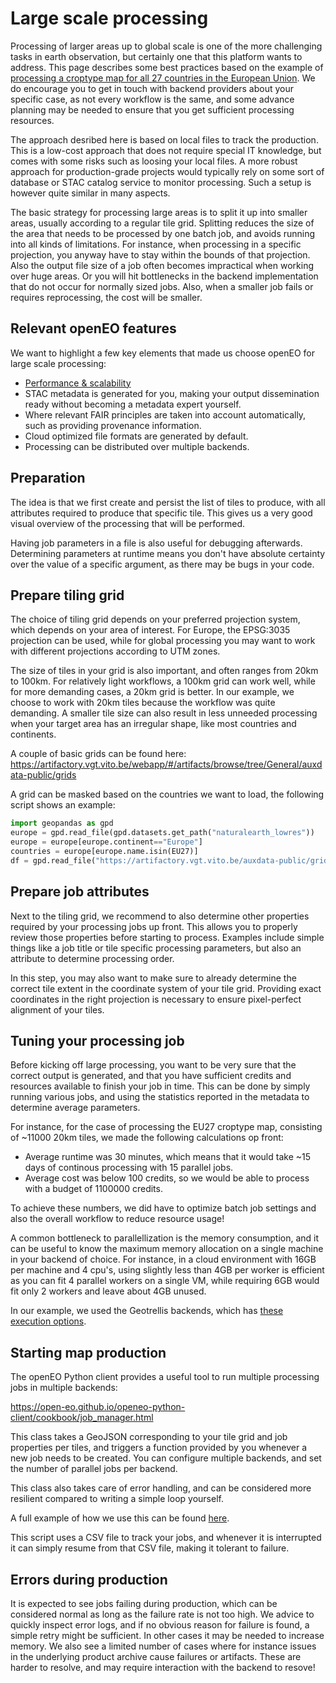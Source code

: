 # Large scale processing

Processing of larger areas up to global scale is one of the more challenging tasks in earth observation, 
but certainly one that this platform wants to address. This page describes some best practices based on the example
of [processing a croptype map for all 27 countries in the European Union](https://github.com/openEOPlatform/openeo-classification). We do encourage you to get in touch with backend providers about your
specific case, as not every workflow is the same, and some advance planning may be needed to ensure that you get sufficient
processing resources.

The approach desribed here is based on local files to track the production. This is a low-cost approach that does not require 
special IT knowledge, but comes with some risks such as loosing your local files. A more robust approach for production-grade projects
would typically rely on some sort of database or STAC catalog service to monitor processing. Such a setup is however quite similar in many aspects.

The basic strategy for processing large areas is to split it up into smaller areas, usually according to a regular tile grid. 
Splitting reduces the size of the area that needs to be processed by one batch job, and avoids running into all kinds of limitations.
For instance, when processing in a specific projection, you anyway have to stay within the bounds of that projection. Also the output
file size of a job often becomes impractical when working over huge areas. Or you will hit bottlenecks in the backend implementation that
do not occur for normally sized jobs. Also, when a smaller job fails or requires reprocessing, the cost will be smaller.

## Relevant openEO features

We want to highlight a few key elements that made us choose openEO for large scale processing:

- [Performance & scalability](https://openeo.org/documentation/1.0/developers/backends/performance.html)
- STAC metadata is generated for you, making your output dissemination ready without becoming a metadata expert yourself.
- Where relevant FAIR principles are taken into account automatically, such as providing provenance information.
- Cloud optimized file formats are generated by default.
- Processing can be distributed over multiple backends.


## Preparation

The idea is that we first create and persist the list of tiles to produce, with all attributes required to produce that 
specific tile. This gives us a very good visual overview of the processing that will be performed.

Having job parameters in a file is also useful for debugging afterwards. Determining parameters at runtime means you don't 
have absolute certainty over the value of a specific argument, as there may be bugs in your code.

## Prepare tiling grid

The choice of tiling grid depends on your preferred projection system, which depends on your area of interest. 
For Europe, the EPSG:3035 projection can be used, while for global processing you may want to work with different projections according
to UTM zones.

The size of tiles in your grid is also important, and often ranges from 20km to 100km. For relatively light workflows, a 100km grid can work well, 
while for more demanding cases, a 20km grid is better. In our example, we choose to work with 20km tiles because the workflow was quite demanding. A smaller 
tile size can also result in less unneeded processing when your target area has an irregular shape, like most countries and continents.

A couple of basic grids can be found here:
<https://artifactory.vgt.vito.be/webapp/#/artifacts/browse/tree/General/auxdata-public/grids>

A grid can be masked based on the countries we want to load, the following script shows an example:

```python
import geopandas as gpd
europe = gpd.read_file(gpd.datasets.get_path("naturalearth_lowres"))
europe = europe[europe.continent=="Europe"]
countries = europe[europe.name.isin(EU27)]
df = gpd.read_file("https://artifactory.vgt.vito.be/auxdata-public/grids/LAEA-20km.gpkg",mask=countries)
```

## Prepare job attributes

Next to the tiling grid, we recommend to also determine other properties required by your processing jobs up front. This allows you to properly
review those properties before starting to process. Examples include simple things like a job title or tile specific processing parameters, but also an 
attribute to determine processing order.

In this step, you may also want to make sure to already determine the correct tile extent in the coordinate system of your tile grid. 
Providing exact coordinates in the right projection is necessary to ensure pixel-perfect alignment of your tiles.

## Tuning your processing job

Before kicking off large processing, you want to be very sure that the correct output is generated, and that you have sufficient credits and resources
available to finish your job in time. This can be done by simply running various jobs, and using the statistics reported in the metadata to determine average 
parameters.

For instance, for the case of processing the EU27 croptype map, consisting of ~11000 20km tiles, we made the following calculations op front:

- Average runtime was 30 minutes, which means that it would take ~15 days of continous processing with 15 parallel jobs.
- Average cost was below 100 credits, so we would be able to process with a budget of 1100000 credits.

To achieve these numbers, we did have to optimize batch job settings and also the overall workflow to reduce resource usage!

A common bottleneck to parallellization is the memory consumption, and it can be useful to know the maximum memory allocation on a single machine in
your backend of choice. For instance, in a cloud environment with 16GB per machine and 4 cpu's, using slightly less than 4GB per worker is efficient as you can fit 4 parallel workers on a single VM, while requiring 6GB would fit only 2 workers and leave about 4GB unused.

In our example, we used the Geotrellis backends, which has [these execution options](../../federation/index.md#customizing-batch-job-resources-on-terrascope).

## Starting map production

The openEO Python client provides a useful tool to run multiple processing jobs in multiple backends:

https://open-eo.github.io/openeo-python-client/cookbook/job_manager.html

This class takes a GeoJSON corresponding to your tile grid and job properties per tiles, and triggers a function provided by you whenever a new
job needs to be created. You can configure multiple backends, and set the number of parallel jobs per backend. 

This class also takes care of error handling, and can be considered more resilient compared to writing a simple loop yourself.

A full example of how we use this can be found [here](https://github.com/openEOPlatform/openeo-classification/blob/main/src/openeo_classification/scripts/cropmap_eu27.py).

This script uses a CSV file to track your jobs, and whenever it is interrupted it can simply resume from that CSV file, making it tolerant to failure.

## Errors during production

It is expected to see jobs failing during production, which can be considered normal as long as the failure rate is not too high. We advice to quickly inspect error logs, and if no obvious reason for failure is found, a simple retry might be sufficient. In other cases it may be needed to increase memory.
We also see a limited number of cases where for instance issues in the underlying product archive cause failures or artifacts. These are harder to resolve, and may require interaction with the backend to resove!
